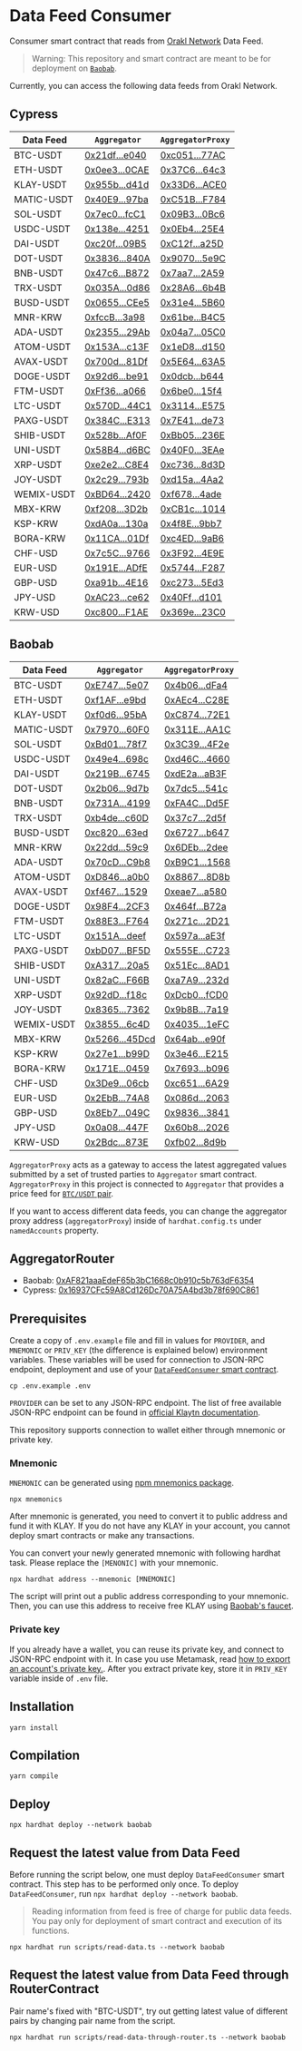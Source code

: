 # Data Feed Consumer

Consumer smart contract that reads from [Orakl Network](https://www.orakl.network) Data Feed.

> Warning: This repository and smart contract are meant to be for deployment on [`Baobab`](https://docs.klaytn.foundation/misc/faq#what-is-cypress-what-is-baobab).

Currently, you can access the following data feeds from Orakl Network.

## Cypress

| Data Feed  | `Aggregator`                                                                                | `AggregatorProxy`                                                                           |
| ---------- | ------------------------------------------------------------------------------------------- | ------------------------------------------------------------------------------------------- |
| BTC-USDT   | [0x21df...e040](https://klaytnfinder.io/account/0x21df0fDC25cd276FAec7a081159788a2Ec52e040) | [0xc051...77AC](https://klaytnfinder.io/account/0xc0516486DD0837a8Dd6E502F9134Ff3c421377AC) |
| ETH-USDT   | [0x0ee3...0CAE](https://klaytnfinder.io/account/0x0ee317740EA515D02587393AA32CbB6686110CAE) | [0x37C6...64c3](https://klaytnfinder.io/account/0x37C637922D6F5F62e067588A75E9d59c26cd64c3) |
| KLAY-USDT  | [0x955b...d41d](https://klaytnfinder.io/account/0x955bd135ABBc0eB0D022556602112A9Ec456d41d) | [0x33D6...ACE0](https://klaytnfinder.io/account/0x33D6ee12D4ADE244100F09b280e159659fe0ACE0) |
| MATIC-USDT | [0x40E9...97ba](https://klaytnfinder.io/account/0x40E97db6E366eF067020A0d98FB3E427299397ba) | [0xC51B...F784](https://klaytnfinder.io/account/0xC51B1ec2e0a88c7156Af634cB46F83525F00F784) |
| SOL-USDT   | [0x7ec0...fcC1](https://klaytnfinder.io/account/0x7ec03AC011101eC050df4eEB9e3383608D81fcC1) | [0x09B3...0Bc6](https://klaytnfinder.io/account/0x09B387816847AB0702aFb4e4FfA43240dcA20Bc6) |
| USDC-USDT  | [0x138e...4251](https://klaytnfinder.io/account/0x138eAA152f9702076cEA9CB420Fa763049d44251) | [0x0Eb4...25E4](https://klaytnfinder.io/account/0x0Eb4cA5f008080191a7780101118b5a26e9925E4) |
| DAI-USDT   | [0xc20f...09B5](https://klaytnfinder.io/account/0xc20fA4a7Ba95Ec7E4CbB9458403365210EFa09B5) | [0xC12f...a25D](https://klaytnfinder.io/account/0xC12f7c66b3F192b074Ff883803bAb7571bd6a25D) |
| DOT-USDT   | [0x3836...840A](https://klaytnfinder.io/account/0x38362F1a2d7c223a132018505A35a87A63f7840A) | [0x9070...5e9C](https://klaytnfinder.io/account/0x90708e35E62dea8024dE3672Ca05a4626D5d5e9C) |
| BNB-USDT   | [0x47c6...B872](https://klaytnfinder.io/account/0x47c63Bca3Fa9D3eA7F9Bc7C48C14f691d50FB872) | [0x7aa7...2A59](https://klaytnfinder.io/account/0x7aa7bD1A2AD16527293200a4Fecc9548b2822A59) |
| TRX-USDT   | [0x035A...0d86](https://klaytnfinder.io/account/0x035A27A2797106Dc68606cA054dA5429750F0d86) | [0x28A6...6b4B](https://klaytnfinder.io/account/0x28A69574604E01c86C116Fe4C6EdE28CDbe66b4B) |
| BUSD-USDT  | [0x0655...CEe5](https://klaytnfinder.io/account/0x0655f5196Bd589632a1fd7f15d73382537ACCEe5) | [0x31e4...5B60](https://klaytnfinder.io/account/0x31e438B3d2b838a30A0c02460cd1E6B7a6ED5B60) |
| MNR-KRW    | [0xfccB...3a98](https://klaytnfinder.io/account/0xfccB3925817e0dCFEE28343769Bbe203D8443a98) | [0x61be...B4C5](https://klaytnfinder.io/account/0x61be615807fC5306E1C691D290a422aF7995B4C5) |
| ADA-USDT   | [0x2355...29Ab](https://klaytnfinder.io/account/0x235587EA94b2fe15FfFf0577303E5F0Cf13C29Ab) | [0x04a7...05C0](https://klaytnfinder.io/account/0x04a77b347d1e0FD6FA9af328aB0232F3F2Be05C0) |
| ATOM-USDT  | [0x153A...c13F](https://klaytnfinder.io/account/0x153A604Ce0d3Fee619fb9A1F484d885001D1c13F) | [0x1eD8...d150](https://klaytnfinder.io/account/0x1eD814571AB8FA61F546dDb92125d22dc7dAd150) |
| AVAX-USDT  | [0x700d...81Df](https://klaytnfinder.io/account/0x700d467Ff6727D99409cBE13e1D3b24A4F8981Df) | [0x5E64...63A5](https://klaytnfinder.io/account/0x5E64449c9088Be970608856Fb817dAc364bf63A5) |
| DOGE-USDT  | [0x92d6...be91](https://klaytnfinder.io/account/0x92d6e3893B8853184D167780c7eB0D784F0ebe91) | [0x0dcb...b644](https://klaytnfinder.io/account/0x0dcb00FBDd314dbd524927D769cd2da0092Ab644) |
| FTM-USDT   | [0xFf36...a066](https://klaytnfinder.io/account/0xFf369500111F0CE541A67D84bCB326604099a066) | [0x6be0...15f4](https://klaytnfinder.io/account/0x6be0DA4Fc7b9ffB1254EA118ee2a8Fa018DB15f4) |
| LTC-USDT   | [0x570D...44C1](https://klaytnfinder.io/account/0x570D233652001fEaE9Ee1D859D51BdA9221444C1) | [0x3114...E575](https://klaytnfinder.io/account/0x31144fAac15241aB56434740ea8C32F626DDE575) |
| PAXG-USDT  | [0x384C...E313](https://klaytnfinder.io/account/0x384C4A7ee7B8Ef8D6a46E2f262581632EF06E313) | [0x7E41...de73](https://klaytnfinder.io/account/0x7E418fE88A22Dbb71bb81979A0d54EF4e8Fade73) |
| SHIB-USDT  | [0x528b...Af0F](https://klaytnfinder.io/account/0x528bb9cc2dCfDd98F712A60B54120fa4F63aAf0F) | [0xBb05...236E](https://klaytnfinder.io/account/0xBb05a3cbe50cF725be9302539bFA502F78D4236E) |
| UNI-USDT   | [0x58B4...d6BC](https://klaytnfinder.io/account/0x58B40391BC5bF647EB8Aa2CEF426950fC644d6BC) | [0x40F0...3EAe](https://klaytnfinder.io/account/0x40F0Ef1d120526712cf3AF77CF14348b19b83EAe) |
| XRP-USDT   | [0xe2e2...C8E4](https://klaytnfinder.io/account/0xe2e2D78eF5ec2158AFf05472C8C65fdB994AC8E4) | [0xc736...8d3D](https://klaytnfinder.io/account/0xc73665899A0b82f10D40Ea072C7A3a6F3a1c8d3D) |
| JOY-USDT   | [0x2c29...793b](https://klaytnfinder.io/account/0x2c293dbe54eCfbE3104cf57C526A7d468ec6793b) | [0xd15a...4Aa2](https://klaytnfinder.io/account/0xd15aD2c20a9Ef664744FB0Ad11E5F78b09D44Aa2) |
| WEMIX-USDT | [0xBD64...2420](https://klaytnfinder.io/account/0xBD647a9Bd234BBE8974084b10C34f4556bC32420) | [0xf678...4ade](https://klaytnfinder.io/account/0xf67882c83deb1b537CFbC4c9A797E8b536464ade) |
| MBX-KRW    | [0xf208...3D2b](https://klaytnfinder.io/account/0xf2080d94C9d96Ddcc04A6A34D19f83192adD3D2b) | [0xCB1c...1014](https://klaytnfinder.io/account/0xCB1ce544Fdf03875CA1F269d6fEAA09488271014) |
| KSP-KRW    | [0xdA0a...130a](https://klaytnfinder.io/account/0xdA0a769d8548FF387972a7Be3DC8eFD972f8130a) | [0x4f8E...9bb7](https://klaytnfinder.io/account/0x4f8E5adeB2914e62A196fefB8325337ED8a39bb7) |
| BORA-KRW   | [0x11CA...01Df](https://klaytnfinder.io/account/0x11CAdfb6B61b7912fA835E5A51F96fbFf30A01Df) | [0xc4ED...9aB6](https://klaytnfinder.io/account/0xc4ED7b2A57789ff945ea21D18d77757052c29aB6) |
| CHF-USD   | [0x7c5C...9766](https://klaytnfinder.io/account/0x7c5CcE6a52202103D124cf1b1AC105865Fcf9766) | [0x3F92...4E9E](https://klaytnfinder.io/account/0x3F92a8E460c89657FDcC4a3839C476413cE64E9E) |
| EUR-USD   | [0x191E...ADfE](https://klaytnfinder.io/account/0x191EFEc4693437428c8C62d9d60E4c83ABFCADfE) | [0x5744...F287](https://klaytnfinder.io/account/0x5744A305042c2591a21cc7c378bf2Cab855eF287) |
| GBP-USD   | [0xa91b...4E16](https://klaytnfinder.io/account/0xa91b8CeB2FbA32B7A845281a03d4C642bc7a4E16) | [0xc273...5Ed3](https://klaytnfinder.io/account/0xc2734F4c3Bf4E7c7673b86CB579013ea96295Ed3) |
| JPY-USD   | [0xAC23...ce62](https://klaytnfinder.io/account/0xAC23dA5A831005E574046eF6F5d3B2d842cDce62) | [0x40Ff...d101](https://klaytnfinder.io/account/0x40Ffd98968403078664FD27D9CF9aA8Ca527d101) |
| KRW-USD  | [0xc800...F1AE](https://klaytnfinder.io/account/0xc800eb1EAB9eB548Bf11eEfC010CDc08FCAaF1AE) | [0x369e...23C0](https://klaytnfinder.io/account/0x369eabfeFdF585D84A714E7989a361D623B523C0) |

## Baobab

| Data Feed  | `Aggregator`                                                                                       | `AggregatorProxy`                                                                                  |
| ---------- | -------------------------------------------------------------------------------------------------- | -------------------------------------------------------------------------------------------------- |
| BTC-USDT   | [0xE747...5e07](https://baobab.klaytnfinder.io/account/0xE747418f2fe0F5794c5105f718b59b283E1B5e07) | [0x4b06...dFa4](https://baobab.klaytnfinder.io/account/0x4b0687ce6eC3Fe6c019467c744D0C563643BdFa4) |
| ETH-USDT   | [0xf1AF...e9bd](https://baobab.klaytnfinder.io/account/0xf1AF997ffA9b43CcA41078d74C3F897DB998e9bd) | [0xAEc4...C28E](https://baobab.klaytnfinder.io/account/0xAEc43Fc8D4684b6A6577c3B18A1c1c6d3D55C28E) |
| KLAY-USDT  | [0xf0d6...95bA](https://baobab.klaytnfinder.io/account/0xf0d6Ccdd18B8A7108b901af872021109C27095bA) | [0xC874...72E1](https://baobab.klaytnfinder.io/account/0xC874f389A3F49C5331490145f77c4eFE202d72E1) |
| MATIC-USDT | [0x7970...60F0](https://baobab.klaytnfinder.io/account/0x7970d00F24e65F1BC757896e32Db820A8e9260F0) | [0x311E...AA1C](https://baobab.klaytnfinder.io/account/0x311Ec6D3a9db944aE0e92B083F1dbDe0cECcAA1C) |
| SOL-USDT   | [0xBd01...78f7](https://baobab.klaytnfinder.io/account/0xBd01EdC16597f68E03607ba4b941596729ec78f7) | [0x3C39...4F2e](https://baobab.klaytnfinder.io/account/0x3C39209e85c1a27f1B992Bcf3416f5fC84764F2e) |
| USDC-USDT  | [0x49e4...698c](https://baobab.klaytnfinder.io/account/0x49e47b1149149CAEc5384427E41A387Bbc17698c) | [0xd46C...4660](https://baobab.klaytnfinder.io/account/0xd46Ca83fdC20641ce2e225E930FBfb8CE8334660) |
| DAI-USDT   | [0x219B...6745](https://baobab.klaytnfinder.io/account/0x219BAD3A896964A2B28Ef4dE6Ae6E6D72B646745) | [0xdE2a...aB3F](https://baobab.klaytnfinder.io/account/0xdE2aA055F8DA4d2a4A5063b8736C8455AEa8aB3F) |
| DOT-USDT   | [0x2b06...9d7b](https://baobab.klaytnfinder.io/account/0x2b062807C6B3F8Ca5C366545d50aA19c114E9d7b) | [0x7dc5...541c](https://baobab.klaytnfinder.io/account/0x7dc55064b6ea6B75F8A73DC142707aAd0A37541c) |
| BNB-USDT   | [0x731A...4199](https://baobab.klaytnfinder.io/account/0x731A5AFB6e021579138Ea469B25C2ab46ff44199) | [0xFA4C...Dd5F](https://baobab.klaytnfinder.io/account/0xFA4CfAD7DBB1a0b3e85d0b736cf00289edDDDd5F) |
| TRX-USDT   | [0xb4de...c60D](https://baobab.klaytnfinder.io/account/0xb4de9C81eaA329E1E7161E9a235D795E29eec60D) | [0x37c7...2d5f](https://baobab.klaytnfinder.io/account/0x37c7Aac954e721eaBA28c58BeF496529Cde32d5f) |
| BUSD-USDT  | [0xc820...63ed](https://baobab.klaytnfinder.io/account/0xc820F6E9ab1A9321d22720A0986088A9298563ed) | [0x6727...b647](https://baobab.klaytnfinder.io/account/0x6727E828CCa9b5cB639e740d5A275Cd7CdB0b647) |
| MNR-KRW    | [0x22dd...59c9](https://baobab.klaytnfinder.io/account/0x22ddDb9749cB5941DdEc5fD50B12CfDdB8E259c9) | [0x6DEb...2dee](https://baobab.klaytnfinder.io/account/0x6DEbE43FD00D3Dcc93D8695a3031fC8887242dee) |
| ADA-USDT   | [0x70cD...C9b8](https://baobab.klaytnfinder.io/account/0x70cDE6bE67486017C52215Ad5d6740ce8EaBC9b8) | [0xB9C1...1568](https://baobab.klaytnfinder.io/account/0xB9C1839A40cED59Fb9e55Eb52a3B8B7E62aF1568) |
| ATOM-USDT  | [0xD846...a0b0](https://baobab.klaytnfinder.io/account/0xD84659b5e6d7123e21ee80f13685D733a9a9a0b0) | [0x8867...8D8b](https://baobab.klaytnfinder.io/account/0x886703ebE4E18645B708b3fC9f528d2a9aed8D8b) |
| AVAX-USDT  | [0xf467...1529](https://baobab.klaytnfinder.io/account/0xf467B6cF8ED8c3E49c2ED5154b0Bf471c6911529) | [0xeae7...a580](https://baobab.klaytnfinder.io/account/0xeae732C571aEdB41d58Db5390D96691E6B54a580) |
| DOGE-USDT  | [0x98F4...2CF3](https://baobab.klaytnfinder.io/account/0x98F4BC9fE125c725423deda5418681aB7c8F2CF3) | [0x464f...B72a](https://baobab.klaytnfinder.io/account/0x464fBa38a41526fc61Ca6Ed2C9cD7B38d822B72a) |
| FTM-USDT   | [0x88E3...F764](https://baobab.klaytnfinder.io/account/0x88E3CD567754A0f5068aa4053F9887e97539F764) | [0x271c...2D21](https://baobab.klaytnfinder.io/account/0x271ce3EB7cb9124aEaa26D18E2c448b10f2C2D21) |
| LTC-USDT   | [0x151A...deef](https://baobab.klaytnfinder.io/account/0x151A407169e1B594fb26F002A4c3c9fc41f1deef) | [0x597a...aE3f](https://baobab.klaytnfinder.io/account/0x597a5ab68296d4dEC1296d8A96eFb3FC8b2BaE3f) |
| PAXG-USDT  | [0xbD07...BF5D](https://baobab.klaytnfinder.io/account/0xbD07592c082A40e25a78Fd6a3d9C075B2d36BF5D) | [0x555E...C723](https://baobab.klaytnfinder.io/account/0x555E072996d0335Ec63B448ddD507CB99379C723) |
| SHIB-USDT  | [0xA317...20a5](https://baobab.klaytnfinder.io/account/0xA317038414a275365ED4a085B786E83E761d20a5) | [0x51Ec...8AD1](https://baobab.klaytnfinder.io/account/0x51Ec645B728c6882D362677c90A6D51bb0998AD1) |
| UNI-USDT   | [0x82aC...F66B](https://baobab.klaytnfinder.io/account/0x82aC2966dD5843e718D0EaeC7108bb4778eeF66B) | [0xa7A9...232d](https://baobab.klaytnfinder.io/account/0xa7A93c5eaabD1c458522F00a53897D5f32Da232d) |
| XRP-USDT   | [0x92dD...f18c](https://baobab.klaytnfinder.io/account/0x92dD2d62513bC4811666C4EF27248E902e41f18c) | [0xDcb0...fCD0](https://baobab.klaytnfinder.io/account/0xDcb088788722198aaED3F4F7a396558eC98cfCD0) |
| JOY-USDT   | [0x8365...7362](https://baobab.klaytnfinder.io/account/0x836518342A3226479Ec448E18e1cc15ff2517362) | [0x9b8B...7a19](https://baobab.klaytnfinder.io/account/0x9b8B4Ea7c3934E278430fa9F9b83466fE9387a19) |
| WEMIX-USDT | [0x3855...6c4D](https://baobab.klaytnfinder.io/account/0x38555B4D36904538387334f1DC090825D0B36c4D) | [0x4035...1eFC](https://baobab.klaytnfinder.io/account/0x40353aCA7D7242C79f14443944114434E7581eFC) |
| MBX-KRW    | [0x5266...45Dcd](https://baobab.klaytnfinder.io/account/0x5266b74a8063E08E603BfBFC1eDE4D71B8245Dcd) | [0x64ab...e90f](https://baobab.klaytnfinder.io/account/0x64abc78320d92c350532336D6Fc51AFEe8A8e90f) |
| KSP-KRW    | [0x27e1...b99D](https://baobab.klaytnfinder.io/account/0x27e1255F2a0EA596992158A0bc838f43be34b99D) | [0x3e46...E215](https://baobab.klaytnfinder.io/account/0x3e4685BA1FD98D8eCBC3fc4beB8B4Abb04f7E215) |
| BORA-KRW   | [0x171E...0459](https://baobab.klaytnfinder.io/account/0x171E1001F74568100fBA86b98856759d73730459) | [0x7693...b096](https://baobab.klaytnfinder.io/account/0x769385f036a2AD77EC28e2db91Ca2feE96a0b096) |
| CHF-USD   | [0x3De9...06cb](https://baobab.klaytnfinder.io/account/0x3De93EB2891656884E6029D69E905170Bfe906cb) | [0xc651...6A29](https://baobab.klaytnfinder.io/account/0xc651f188566AD651ed990b792457fe1FDDE06A29) |
| EUR-USD   | [0x2EbB...74A8](https://baobab.klaytnfinder.io/account/0x2EbB9f5F0878b1A06Fb09B39565b74e39da474A8) | [0x086d...2063](https://baobab.klaytnfinder.io/account/0x086d60Ad6c00Ec96b3Aa3Ec42FB6F4eDA6D92063) |
| GBP-USD   | [0x8Eb7...049C](https://baobab.klaytnfinder.io/account/0x8Eb732F35e7182CDF658C2992DFCA2E66B58049C) | [0x9836...3841](https://baobab.klaytnfinder.io/account/0x9836bf21567D87b663fd0E1DF38bf17aACE93841) |
| JPY-USD   | [0x0a08...447F](https://baobab.klaytnfinder.io/account/0x0a08359bd058e6666bFf7aFA3409AbC144Fb447F) | [0x60b8...2026](https://baobab.klaytnfinder.io/account/0x60b84C725543Da01e168C085Ecd8389FB2a52026) |
| KRW-USD  | [0x2Bdc...873E](https://baobab.klaytnfinder.io/account/0x2Bdc1c8754265174e82ce8b6581eb722F6ae873E) | [0xfb02...8d9b](https://baobab.klaytnfinder.io/account/0xfb02629eC37e10C553a147daD1d3aA6f86608d9b) |

`AggregatorProxy` acts as a gateway to access the latest aggregated values submitted by a set of trusted parties to `Aggregator` smart contract.
`AggregatorProxy` in this project is connected to `Aggregator` that provides a price feed for [`BTC/USDT` pair](https://bisonai.github.io/orakl-config/adapter/btc-usdt.adapter.json).

If you want to access different data feeds, you can change the aggregator proxy address (`aggregatorProxy`) inside of `hardhat.config.ts` under `namedAccounts` property.

## AggregatorRouter

- Baobab: [0xAF821aaaEdeF65b3bC1668c0b910c5b763dF6354](https://baobab.klaytnfinder.io/account/0xAF821aaaEdeF65b3bC1668c0b910c5b763dF6354)
- Cypress: [0x16937CFc59A8Cd126Dc70A75A4bd3b78f690C861](https://www.klaytnfinder.io/account/0x16937CFc59A8Cd126Dc70A75A4bd3b78f690C861)

## Prerequisites

Create a copy of `.env.example` file and fill in values for `PROVIDER`, and `MNEMONIC` or `PRIV_KEY` (the difference is explained below) environment variables.
These variables will be used for connection to JSON-RPC endpoint, deployment and use of your [`DataFeedConsumer` smart contract](contracts/DataFeedConsumer.sol).

```shell
cp .env.example .env
```

`PROVIDER` can be set to any JSON-RPC endpoint.
The list of free available JSON-RPC endpoint can be found in [official Klaytn documentation](https://docs.klaytn.foundation/content/dapp/json-rpc/public-en#testnet-baobab-public-json-rpc-endpoints).

This repository supports connection to wallet either through mnemonic or private key.

### Mnemonic

`MNEMONIC` can be generated using [npm mnemonics package](https://www.npmjs.com/package/mnemonics).

```shell
npx mnemonics
```

After mnemonic is generated, you need to convert it to public address and fund it with KLAY.
If you do not have any KLAY in your account, you cannot deploy smart contracts or make any transactions.

You can convert your newly generated mnemonic with following hardhat task.
Please replace the `[MENONIC]` with your mnemonic.

```shell
npx hardhat address --mnemonic [MNEMONIC]
```

The script will print out a public address corresponding to your mnemonic.
Then, you can use this address to receive free KLAY using [Baobab's faucet](https://baobab.wallet.klaytn.foundation/faucet).

### Private key

If you already have a wallet, you can reuse its private key, and connect to JSON-RPC endpoint with it.
In case you use Metamask, read [how to export an account's private key.](https://metamask.zendesk.com/hc/en-us/articles/360015289632-How-to-export-an-account-s-private-key).
After you extract private key, store it in `PRIV_KEY` variable inside of `.env` file.

## Installation

```shell
yarn install
```

## Compilation

```shell
yarn compile
```

## Deploy

```shell
npx hardhat deploy --network baobab
```

## Request the latest value from Data Feed

Before running the script below, one must deploy `DataFeedConsumer` smart contract.
This step has to be performed only once.
To deploy `DataFeedConsumer`, run `npx hardhat deploy --network baobab`.

> Reading information from feed is free of charge for public data feeds.
> You pay only for deployment of smart contract and execution of its functions.

```shell
npx hardhat run scripts/read-data.ts --network baobab
```

## Request the latest value from Data Feed through RouterContract

Pair name's fixed with "BTC-USDT", try out getting latest value of different pairs by changing pair name from the script.

```shell
npx hardhat run scripts/read-data-through-router.ts --network baobab
```
